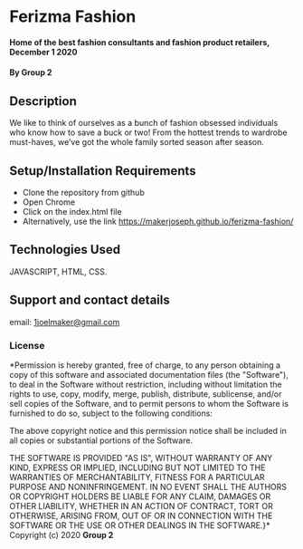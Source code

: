 # Ferizma Fashion
#### Home of the best fashion consultants and fashion product retailers, December 1 2020
#### By **Group 2**
## Description
We like to think of ourselves as a bunch of fashion obsessed individuals who know how to save a buck or two! From the hottest trends to wardrobe must-haves, we’ve got the whole family sorted season after season.
## Setup/Installation Requirements
* Clone the repository from github
* Open Chrome
* Click on the index.html file
* Alternatively, use the link https://makerjoseph.github.io/ferizma-fashion/

## Technologies Used
JAVASCRIPT, HTML, CSS.
## Support and contact details
email: 1joelmaker@gmail.com
### License
*Permission is hereby granted, free of charge, to any person obtaining a copy of this software and associated documentation files (the "Software"), to deal in the Software without restriction, including without limitation the rights to use, copy, modify, merge, publish, distribute, sublicense, and/or sell copies of the Software, and to permit persons to whom the Software is furnished to do so, subject to the following conditions:

The above copyright notice and this permission notice shall be included in all copies or substantial portions of the Software.

THE SOFTWARE IS PROVIDED "AS IS", WITHOUT WARRANTY OF ANY KIND, EXPRESS OR IMPLIED, INCLUDING BUT NOT LIMITED TO THE WARRANTIES OF MERCHANTABILITY, FITNESS FOR A PARTICULAR PURPOSE AND NONINFRINGEMENT. IN NO EVENT SHALL THE AUTHORS OR COPYRIGHT HOLDERS BE LIABLE FOR ANY CLAIM, DAMAGES OR OTHER LIABILITY, WHETHER IN AN ACTION OF CONTRACT, TORT OR OTHERWISE, ARISING FROM, OUT OF OR IN CONNECTION WITH THE SOFTWARE OR THE USE OR OTHER DEALINGS IN THE SOFTWARE.}*
Copyright (c) 2020 **Group 2**